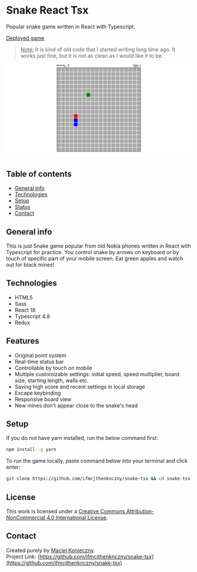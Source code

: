 # Snake React Tsx

Popular snake game written in React with Typescript.  

[Deployed game](https://snake-tsx.vercel.app/)  

> <ins>Note:</ins> It is kind of old code that I started writing long time ago. It works just fine, but it is not as clean as I would like it to be.

![Here there was supposed to be the screenshot of the application](screenshot.png)

## Table of contents

- [General info](#general-info)
- [Technologies](#technologies)
- [Setup](#setup)
- [Status](#status)
- [Contact](#contact)

## General info

This is just Snake game popular from old Nokia phones written in React with Typescript for practice. You control snake by arrows on keyboard or by touch of specific part of your mobile screen. Eat green apples and watch out for black mines!

## Technologies

- HTML5
- Sass
- React 18
- Typescript 4.8
- Redux

## Features

- Original point system
- Real-time status bar
- Controllable by touch on mobile
- Multiple customizable settings: initial speed, speed multiplier, board size, starting length, walls etc.
- Saving high score and recent settings in local storage
- Escape keybinding
- Responsive board view
- New mines don't appear close to the snake's head

## Setup

If you do not have yarn installed, run the below command first:
```bash
npm install -g yarn
```

To run the game locally, paste command below into your terminal and click enter:
```bash
git clone https://github.com/ifmcjthenknczny/snake-tsx && cd snake-tsx && yarn install && yarn start
```

## License

This work is licensed under a [Creative Commons Attribution-NonCommercial 4.0 International License](https://creativecommons.org/licenses/by-nc/4.0/).

## Contact

Created purely by [Maciej Konieczny](https://github.com/ifmcjthenknczny).  
Project Link: [https://github.com/ifmcjthenknczny/snake-tsx](https://github.com/ifmcjthenknczny/snake-tsx)
